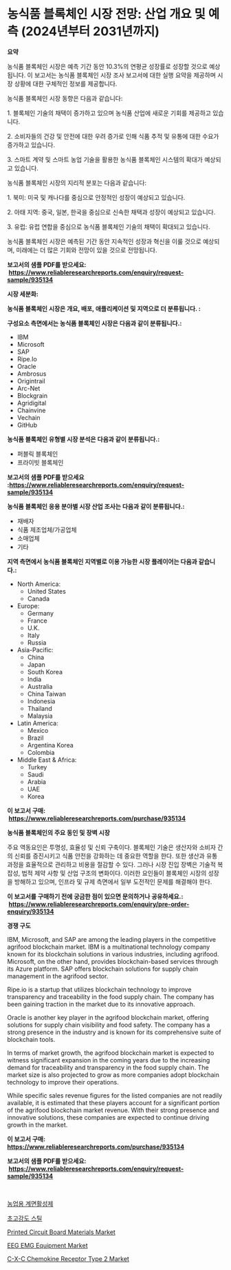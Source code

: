 <p><h1>농식품 블록체인 시장 전망: 산업 개요 및 예측 (2024년부터 2031년까지)</h1></p><p><strong>요약</strong></p>
<p><p>농식품 블록체인 시장은 예측 기간 동안 10.3%의 연평균 성장률로 성장할 것으로 예상됩니다. 이 보고서는 농식품 블록체인 시장 조사 보고서에 대한 실행 요약을 제공하며 시장 상황에 대한 구체적인 정보를 제공합니다. </p><p>농식품 블록체인 시장 동향은 다음과 같습니다:</p><p>1. 블록체인 기술의 채택이 증가하고 있으며 농식품 산업에 새로운 기회를 제공하고 있습니다.</p><p>2. 소비자들의 건강 및 안전에 대한 우려 증가로 인해 식품 추적 및 유통에 대한 수요가 증가하고 있습니다.</p><p>3. 스마트 계약 및 스마트 농업 기술을 활용한 농식품 블록체인 시스템의 확대가 예상되고 있습니다.</p><p>농식품 블록체인 시장의 지리적 분포는 다음과 같습니다:</p><p>1. 북미: 미국 및 캐나다를 중심으로 안정적인 성장이 예상되고 있습니다.</p><p>2. 아태 지역: 중국, 일본, 한국을 중심으로 신속한 채택과 성장이 예상되고 있습니다.</p><p>3. 유럽: 유럽 연합을 중심으로 농식품 블록체인 기술의 채택이 확대되고 있습니다.</p><p>농식품 블록체인 시장은 예측된 기간 동안 지속적인 성장과 혁신을 이룰 것으로 예상되며, 미래에는 더 많은 기회와 전망이 있을 것으로 전망됩니다.</p></p>
<p><strong>보고서의 샘플 PDF를 받으세요: &nbsp;<a href="https://www.reliableresearchreports.com/enquiry/request-sample/935134">https://www.reliableresearchreports.com/enquiry/request-sample/935134</a></strong></p>
<p><strong>시장 세분화:</strong></p>
<p><strong> 농식품 블록체인 시장은 개요, 배포, 애플리케이션 및 지역으로 더 분류됩니다. :</strong></p>
<p><strong>구성요소 측면에서는 농식품 블록체인 시장은 다음과 같이 분류됩니다.:</strong></p>
<p><ul><li>IBM</li><li>Microsoft</li><li>SAP</li><li>Ripe.Io</li><li>Oracle</li><li>Ambrosus</li><li>Origintrail</li><li>Arc-Net</li><li>Blockgrain</li><li>Agridigital</li><li>Chainvine</li><li>Vechain</li><li>GitHub</li></ul></p>
<p><strong> 농식품 블록체인 유형별 시장 분석은 다음과 같이 분류됩니다.:</strong></p>
<p><ul><li>퍼블릭 블록체인</li><li>프라이빗 블록체인</li></ul></p>
<p><strong>보고서의 샘플 PDF를 받으세요 :<a href="https://www.reliableresearchreports.com/enquiry/request-sample/935134">https://www.reliableresearchreports.com/enquiry/request-sample/935134</a></strong></p>
<p><strong> 농식품 블록체인 응용 분야별 시장 산업 조사는 다음과 같이 분류됩니다.:</strong></p>
<p><ul><li>재배자</li><li>식품 제조업체/가공업체</li><li>소매업체</li><li>기타</li></ul></p>
<p><strong>지역 측면에서 농식품 블록체인 지역별로 이용 가능한 시장 플레이어는 다음과 같습니다.:</strong></p>
<p><ul>
    <li>
        North America:
        <ul>
            <li>United States</li>
            <li>Canada</li>
        </ul>
    </li>
    <li>
        Europe:
        <ul>
            <li>Germany</li>
            <li>France</li>
            <li>U.K.</li>
            <li>Italy</li>
            <li>Russia</li>
        </ul>
    </li>
    <li>
        Asia-Pacific:
        <ul>
            <li>China</li>
            <li>Japan</li>
            <li>South Korea</li>
            <li>India</li>
            <li>Australia</li>
            <li>China Taiwan</li>
            <li>Indonesia</li>
            <li>Thailand</li>
            <li>Malaysia</li>
        </ul>
    </li>
    <li>
        Latin America:
        <ul>
            <li>Mexico</li>
            <li>Brazil</li>
            <li>Argentina Korea</li>
            <li>Colombia</li>
        </ul>
    </li>
    <li>
        Middle East & Africa:
        <ul>
            <li>Turkey</li>
            <li>Saudi</li>
            <li>Arabia</li>
            <li>UAE</li>
            <li>Korea</li>
        </ul>
    </li>
    </ul></p>
<p><strong>이 보고서 구매: &nbsp;<a href="https://www.reliableresearchreports.com/purchase/935134">https://www.reliableresearchreports.com/purchase/935134</a></strong></p>
<p><strong>농식품 블록체인의 주요 동인 및 장벽 시장</strong></p>
<p><p>주요 역동요인은 투명성, 효율성 및 신뢰 구축이다. 블록체인 기술은 생산자와 소비자 간의 신뢰를 증진시키고 식품 안전을 강화하는 데 중요한 역할을 한다. 또한 생산과 유통 과정을 효율적으로 관리하고 비용을 절감할 수 있다. 그러나 시장 진입 장벽은 기술적 복잡성, 법적 제약 사항 및 산업 구조의 변화이다. 이러한 요인들이 블록체인 시장의 성장을 방해하고 있으며, 인프라 및 규제 측면에서 일부 도전적인 문제를 해결해야 한다.</p></p>
<p><strong>이 보고서를 구매하기 전에 궁금한 점이 있으면 문의하거나 공유하세요.: &nbsp;<a href="https://www.reliableresearchreports.com/enquiry/pre-order-enquiry/935134">https://www.reliableresearchreports.com/enquiry/pre-order-enquiry/935134</a></strong></p>
<p><strong>경쟁 구도</strong></p>
<p><p>IBM, Microsoft, and SAP are among the leading players in the competitive agrifood blockchain market. IBM is a multinational technology company known for its blockchain solutions in various industries, including agrifood. Microsoft, on the other hand, provides blockchain-based services through its Azure platform. SAP offers blockchain solutions for supply chain management in the agrifood sector.</p><p>Ripe.io is a startup that utilizes blockchain technology to improve transparency and traceability in the food supply chain. The company has been gaining traction in the market due to its innovative approach.</p><p>Oracle is another key player in the agrifood blockchain market, offering solutions for supply chain visibility and food safety. The company has a strong presence in the industry and is known for its comprehensive suite of blockchain tools.</p><p>In terms of market growth, the agrifood blockchain market is expected to witness significant expansion in the coming years due to the increasing demand for traceability and transparency in the food supply chain. The market size is also projected to grow as more companies adopt blockchain technology to improve their operations.</p><p>While specific sales revenue figures for the listed companies are not readily available, it is estimated that these players account for a significant portion of the agrifood blockchain market revenue. With their strong presence and innovative solutions, these companies are expected to continue driving growth in the market.</p></p>
<p><strong>이 보고서 구매: &nbsp; <a href="https://www.reliableresearchreports.com/purchase/935134">https://www.reliableresearchreports.com/purchase/935134</a></strong></p>
<p><strong>보고서의 샘플 PDF를 받으세요: &nbsp;<a href="https://www.reliableresearchreports.com/enquiry/request-sample/935134">https://www.reliableresearchreports.com/enquiry/request-sample/935134</a></strong><strong></strong></p>
<p>&nbsp;</p>
<p><p><a href="https://medium.com/@nedkammnacaw/%EB%86%8D%EC%97%85%EB%B6%84%EC%95%BC-%EC%84%9C%ED%8D%BC%ED%8C%85%EC%A0%9C-%EC%8B%9C%EC%9E%A5-%EC%A1%B0%EC%82%AC-%EB%B3%B4%EA%B3%A0%EC%84%9C-%EA%B7%B8-%EC%97%AD%EC%82%AC-%EB%B0%8F-2024%EB%85%84%EB%B6%80%ED%84%B0-2031%EB%85%84%EA%B9%8C%EC%A7%80%EC%9D%98-%EC%98%88%EC%B8%A1-d671ebb09a96">농업용 계면활성제</a></p><p><a href="https://medium.com/@nedkammnacaw/%EC%B4%88%EA%B3%A0%EA%B0%95%EB%8F%84%EA%B0%95-%EC%8B%9C%EC%9E%A5-%EC%9C%A0%ED%98%95-%EC%9D%91%EC%9A%A9-%EB%B0%8F-%EC%A7%80%EB%A6%AC%EB%B3%84-%EC%A2%85%ED%95%A9%ED%8F%89%EA%B0%80-8018a391c3d4">초고강도 스틸</a></p><p><a href="https://view.publitas.com/reportprime-1/printed-circuit-board-materials-market-size-reflecting-a-forecast-till-2031-market-by-type-by-application-and-by-geography/">Printed Circuit Board Materials Market</a></p><p><a href="https://github.com/BryceTownsendr/Market-Research-Report-List-3/blob/main/eeg-emg-equipment-market.md">EEG EMG Equipment Market</a></p><p><a href="https://github.com/Glendatilghmankmgz0rbhwpy/Market-Research-Report-List-1/blob/main/c-x-c-chemokine-receptor-type-2-market.md">C-X-C Chemokine Receptor Type 2 Market</a></p></p>